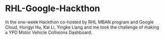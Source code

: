 # RHL-Google-Hackthon
In the one-week Hackthon co-hosted by RHL MBAN program and Google Cloud, Hongyi Hu, Kai Li, Yingke Liang and me took the challenge of making a YPD Motor Vehicle Collisions Dashboard.
